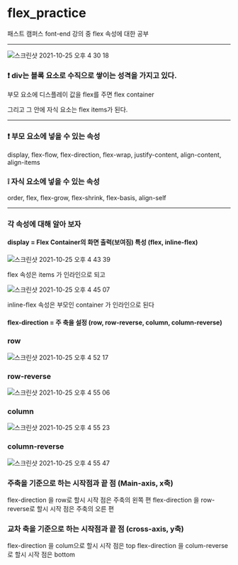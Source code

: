 # flex_practice

패스트 캠퍼스 font-end 강의 중 flex 속성에 대한 공부

<hr>

![스크린샷 2021-10-25 오후 4 30 18](https://user-images.githubusercontent.com/88579497/138661486-b3a9df00-c5ec-4b53-8205-1108b1a4169c.png)

<h3>❗ div는 블록 요소로 수직으로 쌓이는 성격을 가지고 있다.</h3>
부모 요소에 디스플레이 값을 flex를 주면 flex container

그리고 그 안에 자식 요소는 flex items가 된다.

<hr>

<h3>❗️ 부모 요소에 넣을 수 있는 속성</h3>
display, flex-flow, flex-direction, flex-wrap, justify-content, align-content, align-items
<h3>❕ 자식 요소에 넣을 수 있는 속성</h3>
order, flex, flex-grow, flex-shrink, flex-basis, align-self

<hr>
<h3> 각 속성에 대해 알아 보자</h3>
<h4>display = Flex Container의 화면 출력(보여짐) 특성 (flex, inline-flex)</h4>

![스크린샷 2021-10-25 오후 4 43 39](https://user-images.githubusercontent.com/88579497/138661573-01ad6179-ca27-400a-8b7e-19cbbd8d5955.png)


flex 속성은 items 가 인라인으로 되고

![스크린샷 2021-10-25 오후 4 45 07](https://user-images.githubusercontent.com/88579497/138661590-ff0db31e-b3fc-4c2f-a417-63ceade3e239.png)


inline-flex 속성은 부모인 container 가 인라인으로 된다

<h4>flex-direction = 주 축을 설정 (row, row-reverse, column, column-reverse)</h4>

<h3>row</h3>

![스크린샷 2021-10-25 오후 4 52 17](https://user-images.githubusercontent.com/88579497/138661638-b7238b5b-75b8-4510-be32-788ef928f398.png)


<h3>row-reverse</h3>

![스크린샷 2021-10-25 오후 4 55 06](https://user-images.githubusercontent.com/88579497/138661678-6a74536a-950a-4d8d-b9a2-708f6c87e7f8.png)


<h3>column</h3>

![스크린샷 2021-10-25 오후 4 55 23](https://user-images.githubusercontent.com/88579497/138661686-e9f07e2f-b6b7-4a02-a245-cbcae83bfdc1.png)


<h3>column-reverse</h3>

![스크린샷 2021-10-25 오후 4 55 47](https://user-images.githubusercontent.com/88579497/138661708-b9ce1e96-b53a-4843-bb5b-373d6f2a69d9.png)


<h3>주축을 기준으로 하는 시작점과 끝 점 (Main-axis, x축)</h3>

flex-direction 을 row로 할시 시작 점은 주축의 왼쪽 편
flex-direction 을 row-reverse로 할시 시작 점은 주축의 오른 편

<h3>교차 축을 기준으로 하는 시작점과 끝 점 (cross-axis, y축)</h3>

flex-direction 을 colum으로 할시 시작 점은 top
flex-direction 을 colum-reverse로 할시 시작 점은 bottom
